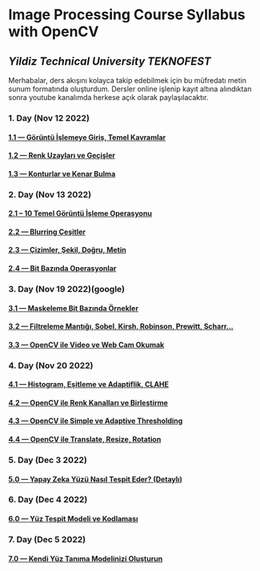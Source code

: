 # Image Processing Course Syllabus with OpenCV

## _Yildiz Technical University TEKNOFEST_

Merhabalar, ders akışını kolayca takip edebilmek için bu müfredatı metin sunum formatında oluşturdum. Dersler online işlenip kayıt altına alındıktan sonra youtube kanalımda herkese açık olarak paylaşılacaktır.


### 1. Day (Nov 12 2022)

#### [1.1 — Görüntü İşlemeye Giriş, Temel Kavramlar](https://youtu.be/pDg65q-JG3A)

#### [1.2 — Renk Uzayları ve Geçişler](https://youtu.be/cEF9t754sxI)

#### [1.3 — Konturlar ve Kenar Bulma](https://youtu.be/weijMCQeCuo)


### 2. Day (Nov 13 2022)

#### [2.1 – 10 Temel Görüntü İşleme Operasyonu](https://youtu.be/ZVFem3Vve1I)

#### [2.2 — Blurring Çeşitler](https://youtu.be/CGSbFLkOQX4)

#### [2.3 — Çizimler, Şekil, Doğru, Metin](https://youtu.be/iuuLR_kP2xM)

#### [2.4 — Bit Bazında Operasyonlar](https://youtu.be/a51Xm62m1h0)


### 3. Day (Nov 19 2022)(google)

#### [3.1 — Maskeleme Bit Bazında Örnekler](https://youtu.be/4kXK6TzLSwU)

#### [3.2 — Filtreleme Mantığı, Sobel, Kirsh, Robinson, Prewitt, Scharr…](https://youtu.be/TybJtrhPs1A)

#### [3.3 — OpenCV ile Video ve Web Cam Okumak](https://youtu.be/G3boe7kFKW8)


### 4. Day (Nov 20 2022)

#### [4.1 — Histogram, Eşitleme ve Adaptiflik, CLAHE](https://youtu.be/LZ8hV99tlLI)

#### [4.2 — OpenCV ile Renk Kanalları ve Birleştirme](https://youtu.be/oF3LcrfbZOw)

#### [4.3 — OpenCV ile Simple ve Adaptive Thresholding](https://youtu.be/--IYIl3K2u4)

#### [4.4 — OpenCV ile Translate, Resize, Rotation](https://youtu.be/ufUrEqu90zs)


### 5. Day (Dec 3 2022)

#### [5.0 — Yapay Zeka Yüzü Nasıl Tespit Eder? (Detaylı)](https://youtu.be/4QI5hEUE58M)


### 6. Day (Dec 4 2022)

#### [6.0 — Yüz Tespit Modeli ve Kodlaması](https://youtu.be/_xdQiEkVAAY)


### 7. Day (Dec 5 2022)

#### [7.0 — Kendi Yüz Tanıma Modelinizi Oluşturun](https://youtu.be/1_QysapUa7A)
